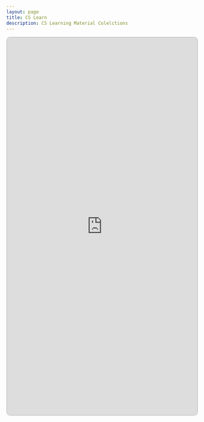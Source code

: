 ```yaml
---
layout: page
title: CS Learn
description: CS Learning Material Colelctions
---
```


<block>
<iframe src="https://v2-embednotion.com/CS-Learn-06b461a4182d4e23bfb749c14b9dd847"></iframe>  <style>  iframe { width: 100%; height: 1000px; border: 2px solid #ccc; border-radius: 10px; padding: none; }  </style>

</block>